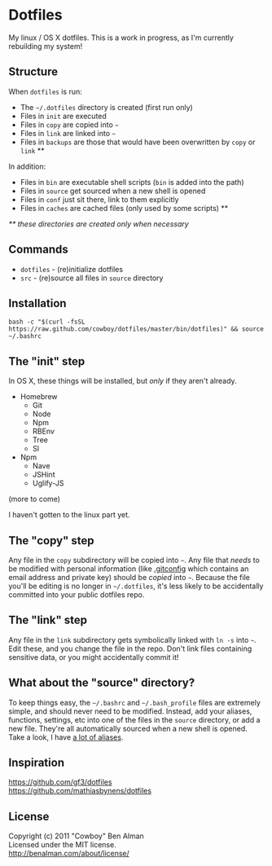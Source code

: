 # Dotfiles

My linux / OS X dotfiles. This is a work in progress, as I'm currently rebuilding my system!

## Structure
When `dotfiles` is run:

* The `~/.dotfiles` directory is created (first run only)
* Files in `init` are executed
* Files in `copy` are copied into `~`
* Files in `link` are linked into `~`
* Files in `backups` are those that would have been overwritten by `copy` or `link` **

In addition:

* Files in `bin` are executable shell scripts (`bin` is added into the path)
* Files in `source` get sourced when a new shell is opened
* Files in `conf` just sit there, link to them explicitly
* Files in `caches` are cached files (only used by some scripts) **

_** these directories are created only when necessary_

## Commands
* `dotfiles` - (re)initialize dotfiles
* `src` - (re)source all files in `source` directory

## Installation
`bash -c "$(curl -fsSL https://raw.github.com/cowboy/dotfiles/master/bin/dotfiles)" && source ~/.bashrc`

## The "init" step
In OS X, these things will be installed, but _only_ if they aren't already.

* Homebrew
  * Git
  * Node
  * Npm
  * RBEnv
  * Tree
  * Sl
* Npm
  * Nave
  * JSHint
  * Uglify-JS

(more to come)

I haven't gotten to the linux part yet.

## The "copy" step
Any file in the `copy` subdirectory will be copied into `~`. Any file that _needs_ to be modified with personal information (like [.gitconfig](https://github.com/cowboy/dotfiles/blob/master/copy/.gitconfig) which contains an email address and private key) should be _copied_ into `~`. Because the file you'll be editing is no longer in `~/.dotfiles`, it's less likely to be accidentally committed into your public dotfiles repo.

## The "link" step
Any file in the `link` subdirectory gets symbolically linked with `ln -s` into `~`. Edit these, and you change the file in the repo. Don't link files containing sensitive data, or you might accidentally commit it!

## What about the "source" directory?
To keep things easy, the `~/.bashrc` and `~/.bash_profile` files are extremely simple, and should never need to be modified. Instead, add your aliases, functions, settings, etc into one of the files in the `source` directory, or add a new file. They're all automatically sourced when a new shell is opened. Take a look, I have [a lot of aliases](https://github.com/cowboy/dotfiles/tree/master/source).

## Inspiration
<https://github.com/gf3/dotfiles>  
<https://github.com/mathiasbynens/dotfiles>

## License
Copyright (c) 2011 "Cowboy" Ben Alman  
Licensed under the MIT license.  
<http://benalman.com/about/license/>

